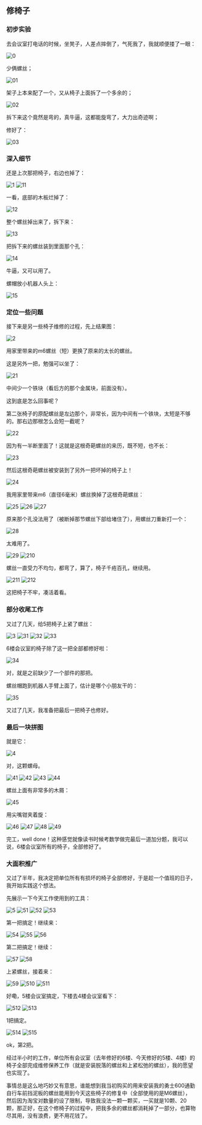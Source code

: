 ## 修椅子
### 初步实验
去会议室打电话的时候，坐凳子，人差点摔倒了，气死我了，我就顺便搂了一眼：

![0](../images/3-维修家具/07-修椅子/0.webp)

少俩螺丝；

![01](../images/3-维修家具/07-修椅子/01.webp)

架子上本来配了一个，又从椅子上面拆了一个多余的；

![02](../images/3-维修家具/07-修椅子/02.webp)

拆下来这个竟然是弯的，真牛逼，这都能旋弯了，大力出奇迹啊；

修好了：

![03](../images/3-维修家具/07-修椅子/03.webp)

### 深入细节
还是上次那把椅子，右边也掉了：

![1](../images/3-维修家具/07-修椅子/1.webp)
![11](../images/3-维修家具/07-修椅子/11.webp)

一看，底部的木板烂掉了：

![12](../images/3-维修家具/07-修椅子/12.webp)

整个螺丝掉出来了，拆下来：

![13](../images/3-维修家具/07-修椅子/13.webp)

把拆下来的螺丝装到里面那个孔：

![14](../images/3-维修家具/07-修椅子/14.webp)

牛逼，又可以用了。

螺帽放小机器人头上：

![15](../images/3-维修家具/07-修椅子/15.webp)

### 定位一些问题

接下来是另一些椅子维修的过程，先上结果图：

![2](../images/3-维修家具/07-修椅子/2.webp)

用家里带来的m6螺丝（短）更换了原来的太长的螺丝。

这是另外一把，勉强可以坐了：

![21](../images/3-维修家具/07-修椅子/21.webp)

中间少一个铁块（看后方的那个金属块，前面没有）。

这到底是怎么回事呢？

第二张椅子的原配螺丝是左边那个，非常长，因为中间有一个铁块，太短是不够的。那右边那根怎么会短一截呢？

![22](../images/3-维修家具/07-修椅子/22.webp)

因为有一半断里面了！这就是这根奇葩螺丝的来历，既不短，也不长：

![23](../images/3-维修家具/07-修椅子/23.webp)

然后这根奇葩螺丝被安装到了另外一把坏掉的椅子上！

![24](../images/3-维修家具/07-修椅子/24.webp)

我用家里带来m6（直径6毫米）螺丝换掉了这根奇葩螺丝：

![25](../images/3-维修家具/07-修椅子/25.jpg)
![26](../images/3-维修家具/07-修椅子/26.webp)
![27](../images/3-维修家具/07-修椅子/27.webp)

原来那个孔没法用了（被断掉那节螺丝下部给堵住了），用螺丝刀重新打一个：

![28](../images/3-维修家具/07-修椅子/28.jpg)

太难用了。

![29](../images/3-维修家具/07-修椅子/29.webp)
![210](../images/3-维修家具/07-修椅子/210.webp)

螺丝一直受力不均匀，都弯了，算了，椅子千疮百孔，继续用。

![211](../images/3-维修家具/07-修椅子/211.webp)
![212](../images/3-维修家具/07-修椅子/212.webp)

这把椅子不牢，凑活着看。

### 部分收尾工作
又过了几天，给5把椅子上紧了螺丝：

![3](../images/3-维修家具/07-修椅子/3.webp)
![31](../images/3-维修家具/07-修椅子/31.webp)
![32](../images/3-维修家具/07-修椅子/32.webp)
![33](../images/3-维修家具/07-修椅子/33.webp)

6楼会议室的椅子除了这一把全部都修好啦：

![34](../images/3-维修家具/07-修椅子/34.webp)

对，就是之前缺少了一个部件的那把。

螺丝帽跑到机器人手臂上面了，估计是哪个小朋友干的：

![35](../images/3-维修家具/07-修椅子/35.webp)

又过了几天，我准备把最后一把椅子也修好。

### 最后一块拼图
就是它：

![4](../images/3-维修家具/07-修椅子/4.webp)

对，这颗螺母。

![41](../images/3-维修家具/07-修椅子/41.webp)
![42](../images/3-维修家具/07-修椅子/42.webp)
![43](../images/3-维修家具/07-修椅子/43.webp)
![44](../images/3-维修家具/07-修椅子/44.webp)

螺丝上面有非常多的木屑：

![45](../images/3-维修家具/07-修椅子/45.webp)

用尖嘴钳夹着旋：

![46](../images/3-维修家具/07-修椅子/46.webp)
![47](../images/3-维修家具/07-修椅子/47.webp)
![48](../images/3-维修家具/07-修椅子/48.webp)
![49](../images/3-维修家具/07-修椅子/49.webp)

完工，well done！这种感觉就像读书时候考数学做完最后一道加分题，我可以说，6楼会议室所有的椅子，全部修好了。

### 大面积推广
又过了半年，我决定把单位所有有损坏的椅子全部修好，于是趁一个值班的日子，我开始实践这个想法。

先展示一下今天工作使用到的工具：

![5](../images/3-维修家具/07-修椅子/5.webp)
![51](../images/3-维修家具/07-修椅子/51.webp)
![52](../images/3-维修家具/07-修椅子/52.webp)
![53](../images/3-维修家具/07-修椅子/53.webp)

第一把搞定！继续来：

![54](../images/3-维修家具/07-修椅子/54.webp)
![55](../images/3-维修家具/07-修椅子/55.webp)
![56](../images/3-维修家具/07-修椅子/56.webp)

第二把搞定！继续：

![57](../images/3-维修家具/07-修椅子/57.webp)
![58](../images/3-维修家具/07-修椅子/58.webp)

上紧螺丝，接着来：

![59](../images/3-维修家具/07-修椅子/59.webp)
![510](../images/3-维修家具/07-修椅子/510.webp)
![511](../images/3-维修家具/07-修椅子/511.webp)

好嘞，5楼会议室搞定，下楼去4楼会议室看下：

![512](../images/3-维修家具/07-修椅子/512.webp)
![513](../images/3-维修家具/07-修椅子/513.webp)

1把搞定。

![514](../images/3-维修家具/07-修椅子/514.webp)
![515](../images/3-维修家具/07-修椅子/515.webp)

ok，第2把。

经过半小时的工作，单位所有会议室（去年修好的6楼、今天修好的5楼、4楼）的椅子全部完成维修保养工作（就是安装脱落的螺丝和上紧松弛的螺丝），我的愿望也实现了。

事情总是这么地巧妙又有意思，谁能想到我当初购买的用来安装我的勇士600通勤自行车前挡泥板的螺丝能用到今天这些椅子的修复中（全部使用的是M6螺丝），然后因为淘宝对数量的设了限制，导致我没法一颗一颗买，一买就是10颗、20颗，那正好，在这个修椅子的过程中，把我多余的螺丝都消耗掉了一部分，也算物尽其用，没有浪费，更不用花钱了。